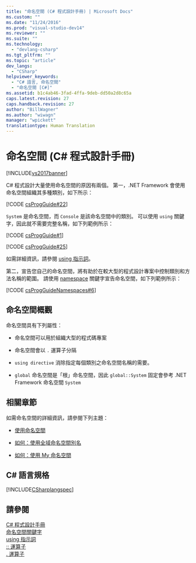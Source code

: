 ```yaml
---
title: "命名空間 (C# 程式設計手冊) | Microsoft Docs"
ms.custom: ""
ms.date: "11/24/2016"
ms.prod: "visual-studio-dev14"
ms.reviewer: ""
ms.suite: ""
ms.technology: 
  - "devlang-csharp"
ms.tgt_pltfrm: ""
ms.topic: "article"
dev_langs: 
  - "CSharp"
helpviewer_keywords: 
  - "C# 語言, 命名空間"
  - "命名空間 [C#]"
ms.assetid: b1c4ab46-3fad-4ffa-9deb-dd50a2d8c65a
caps.latest.revision: 27
caps.handback.revision: 27
author: "BillWagner"
ms.author: "wiwagn"
manager: "wpickett"
translationtype: Human Translation
---
```

# 命名空間 (C# 程式設計手冊)
[!INCLUDE[vs2017banner](../../../csharp/includes/vs2017banner.md)]

C\# 程式設計大量使用命名空間的原因有兩個。  第一，.NET Framework 會使用命名空間組織其多種類別，如下所示：  
  
 [!CODE [csProgGuide#22](../CodeSnippet/VS_Snippets_VBCSharp/csProgGuide#22)]  
  
 `System` 是命名空間，而 `Console` 是該命名空間中的類別。  可以使用 `using` 關鍵字，因此就不需要完整名稱，如下列範例所示：  
  
 [!CODE [csProgGuide#1](../CodeSnippet/VS_Snippets_VBCSharp/csProgGuide#1)]  
  
 [!CODE [csProgGuide#25](../CodeSnippet/VS_Snippets_VBCSharp/csProgGuide#25)]  
  
 如需詳細資訊，請參閱 [using 指示詞](../../../csharp/language-reference/keywords/using-directive.md)。  
  
 第二，宣告您自己的命名空間，將有助於在較大型的程式設計專案中控制類別和方法名稱的範圍。  請使用 [namespace](../../../csharp/language-reference/keywords/namespace.md) 關鍵字宣告命名空間，如下列範例所示：  
  
 [!CODE [csProgGuideNamespaces#6](../CodeSnippet/VS_Snippets_VBCSharp/csProgGuideNamespaces#6)]  
  
## 命名空間概觀  
 命名空間具有下列屬性：  
  
-   命名空間可以用於組織大型的程式碼專案  
  
-   命名空間會以 `.` 運算子分隔  
  
-   `using directive` 消除指定每個類別之命名空間名稱的需要。  
  
-   `global` 命名空間是「根」命名空間，因此 `global::System` 固定會參考 .NET Framework 命名空間 `System`  
  
## 相關章節  
 如需命名空間的詳細資訊，請參閱下列主題：  
  
-   [使用命名空間](../../../csharp/programming-guide/namespaces/using-namespaces.md)  
  
-   [如何：使用全域命名空間別名](../../../csharp/programming-guide/namespaces/how-to-use-the-global-namespace-alias.md)  
  
-   [如何：使用 My 命名空間](../../../csharp/programming-guide/namespaces/how-to-use-the-my-namespace.md)  
  
## C\# 語言規格  
 [!INCLUDE[CSharplangspec](../../../csharp/language-reference/keywords/includes/csharplangspec_md.md)]  
  
## 請參閱  
 [C\# 程式設計手冊](../../../csharp/programming-guide/index.md)   
 [命名空間關鍵字](../../../csharp/language-reference/keywords/namespace-keywords.md)   
 [using 指示詞](../../../csharp/language-reference/keywords/using-directive.md)   
 [:: 運算子](../../../csharp/language-reference/operators/namespace-alias-qualifer.md)   
 [. 運算子](../../../csharp/language-reference/operators/member-access-operator.md)